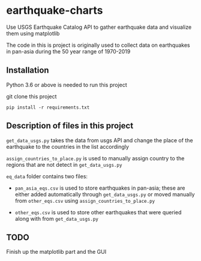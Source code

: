 # earthquake-charts

Use USGS Earthquake Catalog API to gather earthquake data and visualize them using matplotlib

The code in this is project is originally used to collect data on earthquakes in pan-asia during the 50 year range of 1970-2019

## Installation

Python 3.6 or above is needed to run this project

git clone this project

`pip install -r requirements.txt`

## Description of files in this project

`get_data_usgs.py` takes the data from usgs API and change the place of the earthquake to the countries in the list accordingly

`assign_countries_to_place.py` is used to manually assign country to the regions that are not detect in `get_data_usgs.py`

`eq_data` folder contains two files:

- `pan_asia_eqs.csv` is used to store earthquakes in pan-asia; these are either added automatically 
through `get_data_usgs.py` or moved manually from `other_eqs.csv` using `assign_countries_to_place.py`  

- `other_eqs.csv` is used to store other earthquakes that were queried along with from `get_data_usgs.py`

## TODO

Finish up the matplotlib part and the GUI
